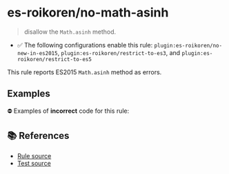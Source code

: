 # es-roikoren/no-math-asinh
> disallow the `Math.asinh` method.

- ✅ The following configurations enable this rule: `plugin:es-roikoren/no-new-in-es2015`, `plugin:es-roikoren/restrict-to-es3`, and `plugin:es-roikoren/restrict-to-es5`

This rule reports ES2015 `Math.asinh` method as errors.

## Examples

⛔ Examples of **incorrect** code for this rule:

<eslint-playground type="bad" code="/*eslint es-roikoren/no-math-asinh: error */
const n = Math.asinh(value)
" />

## 📚 References

- [Rule source](https://github.com/roikoren755/eslint-plugin-es/blob/v0.0.1/src/rules/no-math-asinh.ts)
- [Test source](https://github.com/roikoren755/eslint-plugin-es/blob/v0.0.1/tests/src/rules/no-math-asinh.ts)
